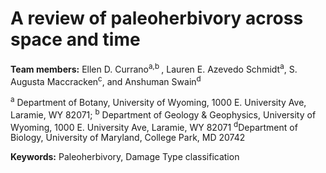 # A review of paleoherbivory across space and time #
**Team members:** Ellen D. Currano<sup>a,b </sup>, Lauren E. Azevedo Schmidt<sup>a</sup>, S. Augusta Maccracken<sup>c</sup>, and Anshuman Swain<sup>d</sup>

<sup>a</sup> Department of Botany, University of Wyoming, 1000 E. University Ave, Laramie, WY 82071;
<sup>b</sup> Department of Geology & Geophysics, University of Wyoming, 1000 E. University Ave, Laramie, WY 82071
<sup>d</sup>Department of Biology, University of Maryland, College Park, MD 20742


**Keywords:** Paleoherbivory, Damage Type classification
